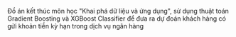 Đồ án kết thúc môn học "Khai phá dữ liệu và ứng dụng", sử dụng thuật toán Gradient Boosting và XGBoost Classifier để đưa ra dự đoán khách hàng có gửi khoản tiền kỳ hạn trong dịch vụ ngân hàng
